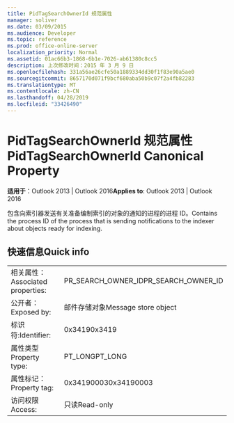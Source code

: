 ```yaml
---
title: PidTagSearchOwnerId 规范属性
manager: soliver
ms.date: 03/09/2015
ms.audience: Developer
ms.topic: reference
ms.prod: office-online-server
localization_priority: Normal
ms.assetid: 01ac66b3-1868-6b1e-7026-ab61380c8cc5
description: 上次修改时间：2015 年 3 月 9 日
ms.openlocfilehash: 331a56ae26cfe50a1889334dd30f1f83e90a5ae0
ms.sourcegitcommit: 8657170d071f9bcf680aba50b9c07f2a4fb82283
ms.translationtype: MT
ms.contentlocale: zh-CN
ms.lasthandoff: 04/28/2019
ms.locfileid: "33426490"
---
```

# <a name="pidtagsearchownerid-canonical-property"></a><span data-ttu-id="2e883-103">PidTagSearchOwnerId 规范属性</span><span class="sxs-lookup"><span data-stu-id="2e883-103">PidTagSearchOwnerId Canonical Property</span></span>

  
  
<span data-ttu-id="2e883-104">**适用于**：Outlook 2013 | Outlook 2016</span><span class="sxs-lookup"><span data-stu-id="2e883-104">**Applies to**: Outlook 2013 | Outlook 2016</span></span> 
  
<span data-ttu-id="2e883-105">包含向索引器发送有关准备编制索引的对象的通知的进程的进程 ID。</span><span class="sxs-lookup"><span data-stu-id="2e883-105">Contains the process ID of the process that is sending notifications to the indexer about objects ready for indexing.</span></span>
  
## <a name="quick-info"></a><span data-ttu-id="2e883-106">快速信息</span><span class="sxs-lookup"><span data-stu-id="2e883-106">Quick info</span></span>

|||
|:-----|:-----|
|<span data-ttu-id="2e883-107">相关属性：</span><span class="sxs-lookup"><span data-stu-id="2e883-107">Associated properties:</span></span>  <br/> |<span data-ttu-id="2e883-108">PR_SEARCH_OWNER_ID</span><span class="sxs-lookup"><span data-stu-id="2e883-108">PR_SEARCH_OWNER_ID</span></span>  <br/> |
|<span data-ttu-id="2e883-109">公开者：</span><span class="sxs-lookup"><span data-stu-id="2e883-109">Exposed by:</span></span>  <br/> |<span data-ttu-id="2e883-110">邮件存储对象</span><span class="sxs-lookup"><span data-stu-id="2e883-110">Message store object</span></span>  <br/> |
|<span data-ttu-id="2e883-111">标识符:</span><span class="sxs-lookup"><span data-stu-id="2e883-111">Identifier:</span></span>  <br/> |<span data-ttu-id="2e883-112">0x3419</span><span class="sxs-lookup"><span data-stu-id="2e883-112">0x3419</span></span>  <br/> |
|<span data-ttu-id="2e883-113">属性类型</span><span class="sxs-lookup"><span data-stu-id="2e883-113">Property type:</span></span>  <br/> |<span data-ttu-id="2e883-114">PT_LONG</span><span class="sxs-lookup"><span data-stu-id="2e883-114">PT_LONG</span></span>  <br/> |
|<span data-ttu-id="2e883-115">属性标记：</span><span class="sxs-lookup"><span data-stu-id="2e883-115">Property tag:</span></span>  <br/> |<span data-ttu-id="2e883-116">0x34190003</span><span class="sxs-lookup"><span data-stu-id="2e883-116">0x34190003</span></span>  <br/> |
|<span data-ttu-id="2e883-117">访问权限</span><span class="sxs-lookup"><span data-stu-id="2e883-117">Access:</span></span>  <br/> |<span data-ttu-id="2e883-118">只读</span><span class="sxs-lookup"><span data-stu-id="2e883-118">Read-only</span></span>  <br/> |
   

